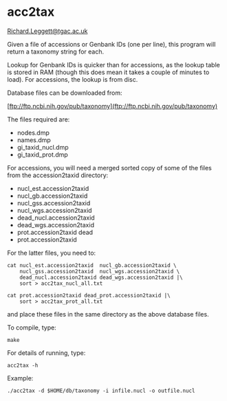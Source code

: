 # acc2tax

Richard.Leggett@tgac.ac.uk

Given a file of accessions or Genbank IDs (one per line), this program will
return a taxonomy string for each.

Lookup for Genbank IDs is quicker than for accessions, as the lookup table is
stored in RAM (though this does mean it takes a couple of minutes to load). For
accessions, the lookup is from disc.

Database files can be downloaded from:

[ftp://ftp.ncbi.nih.gov/pub/taxonomy](ftp://ftp.ncbi.nih.gov/pub/taxonomy)

The files required are:

- nodes.dmp
- names.dmp
- gi_taxid_nucl.dmp
- gi_taxid_prot.dmp

For accessions, you will need a merged sorted copy of some of the files from
the accession2taxid directory:

- nucl_est.accession2taxid
- nucl_gb.accession2taxid
- nucl_gss.accession2taxid
- nucl_wgs.accession2taxid
- dead_nucl.accession2taxid
- dead_wgs.accession2taxid
- prot.accession2taxid dead
- prot.accession2taxid

For the latter files, you need to:

    cat nucl_est.accession2taxid  nucl_gb.accession2taxid \
        nucl_gss.accession2taxid  nucl_wgs.accession2taxid \
        dead_nucl.accession2taxid dead_wgs.accession2taxid |\
        sort > acc2tax_nucl_all.txt

    cat prot.accession2taxid dead_prot.accession2taxid |\
        sort > acc2tax_prot_all.txt


and place these files in the same directory as the above database files.

To compile, type:

    make

For details of running, type:

    acc2tax -h

Example:

    ./acc2tax -d $HOME/db/taxonomy -i infile.nucl -o outfile.nucl

